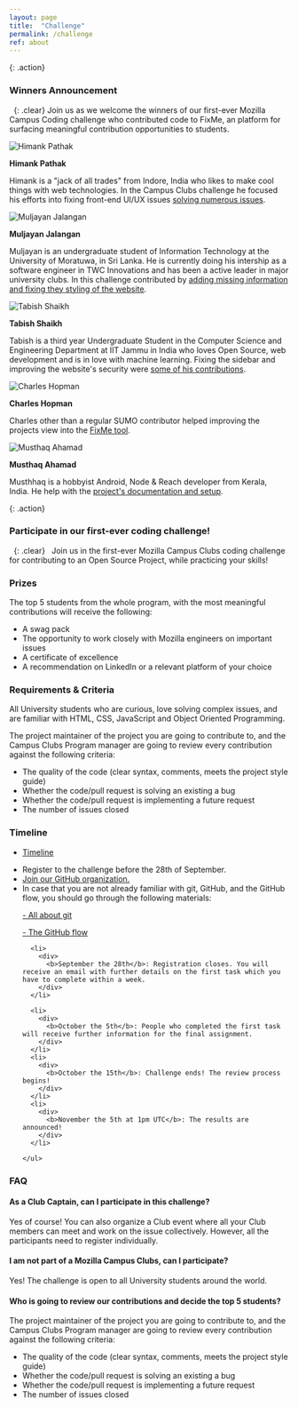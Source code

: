 ```yaml
---
layout: page
title:  "Challenge"
permalink: /challenge
ref: about
---
```



{: .action}
### Winners Announcement
&nbsp;
{: .clear}
Join us as we welcome the winners of our first-ever Mozilla Campus Coding challenge who contributed code to FixMe, an platform for surfacing meaningful contribution opportunities to students.

<div class="row">
  <div class="col-md-3">
    <img src="/static/img/himank.jpg" alt="Himank Pathak" class="img-responsive">
  </div>

  <div class="col-md-9">
    <p><strong>Himank Pathak</strong></p>
    <p>Himank is a "jack of all trades" from Indore, India who likes to make cool things with web technologies. In the Campus Clubs challenge he focused his efforts into fixing front-end UI/UX issues <a href="https://github.com/ossn/fixme/commits?author=himankpathak">solving numerous issues</a>.</p>
  </div>
</div>

<div class="row">
  <div class="col-md-3">
    <img src="/static/img/muljayan.png" alt="Muljayan Jalangan" class="img-responsive">
  </div>

  <div class="col-md-9">
    <p><strong>Muljayan Jalangan</strong></p>
    <p>Muljayan is an undergraduate student of Information Technology at the University of Moratuwa, in Sri Lanka. He is currently doing his intership as a software engineer in TWC Innovations and has been a active leader in major university clubs. In this challenge contributed by <a href="https://github.com/ossn/fixme/commits?author=Muljayan">adding missing information and fixing they styling of the website</a>.</p>
  </div>
</div>

<div class="row">
  <div class="col-md-3">
    <img src="/static/img/tabish.jpg" alt="Tabish Shaikh" class="img-responsive">
  </div>

  <div class="col-md-9">
    <p><strong>Tabish Shaikh</strong></p>
    <p>Tabish is a third year Undergraduate Student in the Computer Science and Engineering Department at IIT Jammu in India who loves Open Source, web development and is in love with machine learning. Fixing the sidebar and improving the website's security were <a href="https://github.com/ossn/fixme/commits?author=tabshaikh"> some of his contributions</a>.</p>
  </div>
</div>

<div class="row">
  <div class="col-md-3">
    <img src="/static/img/charles.jpg" alt="Charles Hopman" class="img-responsive">
  </div>

  <div class="col-md-9">
    <p><strong>Charles Hopman</strong></p>
    <p>Charles other than a regular SUMO contributor helped improving the projects view into the <a href="https://github.com/ossn/fixme/commits?author=CharlesHopman">FixMe tool</a>.</p>
  </div>
</div>

<div class="row">
  <div class="col-md-3">
    <img src="/static/img/musthaq.jpg" alt="Musthaq Ahamad" class="img-responsive">
  </div>

  <div class="col-md-9">
    <p><strong>Musthaq Ahamad</strong></p>
    <p>Musthhaq is a hobbyist Android, Node & Reach developer from Kerala, India. He help with the <a href="https://github.com/ossn/fixme/commits?author=haxzie">project's documentation and setup</a>.</p>
  </div>
</div>

{: .action}
### Participate in our first-ever coding challenge!
&nbsp;
{: .clear}
&nbsp;
Join us in the first-ever Mozilla Campus Clubs coding challenge for contributing to an Open Source Project, while practicing your skills!


### Prizes
The top 5 students from the whole program, with the most meaningful contributions will receive the following:
<ul>
  <li>A swag pack</li>
  <li>The opportunity to work closely with Mozilla engineers on important issues </li>
  <li>A certificate of excellence</li>
  <li>A recommendation on LinkedIn or a relevant platform of your choice</li>
</ul>

### Requirements & Criteria
All University students who are curious, love solving complex issues, and are familiar with HTML, CSS, JavaScript and Object Oriented Programming.

The project maintainer of the project you are going to contribute to, and the Campus Clubs Program manager are going to review every contribution against the following criteria:
<ul>
  <li>The quality of the code (clear syntax, comments, meets the project style guide)</li>
  <li>Whether the code/pull request is solving an existing a bug</li>
  <li>Whether the code/pull request is implementing a future request</li>
  <li>The number of issues closed</li>
</ul>

### Timeline

<ul class="nav nav-tabs" role="tablist">
  <li class="nav-item"><a class="nav-link active" href="#timeline" aria-controls="build" role="tab" data-toggle="tab">Timeline</a></li>

</ul>

<div class="tab-content">
  <div role="tabpanel" class="tab-pane active" id="timeline">

  <section class="timeline">
    <ul>
      <li>
        <div>
          Register to the challenge before the 28th of September.
        </div>
      </li>
      <li>
        <div>
          <a href="https://mozilla-campus-clubs.herokuapp.com/">Join our GitHub organization.</a>
        </div>
      </li>
      <li>
        <div>
          In case that you are not already familiar with git, GitHub, and the GitHub flow, you should go through the following materials:
          <p><a href="https://try.github.io/">- All about git</a></p>
          <p><a href="https://help.github.com/articles/github-flow/">- The GitHub flow</a></p>
        </div>
      </li>

      <li>
        <div>
          <b>September the 28th</b>: Registration closes. You will receive an email with further details on the first task which you have to complete within a week.
        </div>
      </li>

      <li>
        <div>
          <b>October the 5th</b>: People who completed the first task will receive further information for the final assignment.
        </div>
      </li>
      <li>
        <div>
          <b>October the 15th</b>: Challenge ends! The review process begins!
        </div>
      </li>
      <li>
        <div>
          <b>November the 5th at 1pm UTC</b>: The results are announced!
        </div>
      </li>

    </ul>
  </section>
  </div>
</div>


### FAQ
#### As a Club Captain, can I participate in this challenge?
Yes of course! You can also organize a Club event where all your Club members can meet and work on the issue collectively. However, all the participants need to register individually.

#### I am not part of a Mozilla Campus Clubs, can I participate?
Yes! The challenge is open to all University students around the world.

#### Who is going to review our contributions and decide the top 5 students?
The project maintainer of the project you are going to contribute to, and the Campus Clubs Program manager are going to review every contribution against the following criteria:
<ul>
  <li>The quality of the code (clear syntax, comments, meets the project style guide)</li>
  <li>Whether the code/pull request is solving an existing a bug</li>
  <li>Whether the code/pull request is implementing a future request</li>
  <li>The number of issues closed</li>
</ul>
